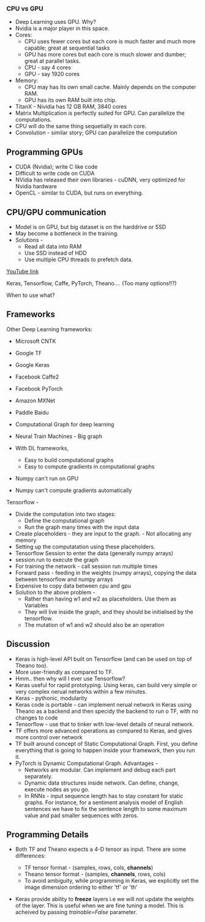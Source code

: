 ### CPU vs GPU
* Deep Learning uses GPU. Why?
* Nvidia is a major player in this space.
* Cores:
    * CPU uses fewer cores but each core is much faster and much more capable; great at sequential tasks
    * GPU has more cores but each core is much slower and dumber; great at parallel tasks.
    * CPU - say 4 cores
    * GPU - say 1920 cores
* Memory:
    * CPU may has its own small cache. Mainly depends on the computer RAM.
    * GPU has its own RAM built into chip.
* TitanX - Nividia has 12 GB RAM, 3840 cores
* Matrix Multiplication is perfectly suited for GPU. Can parallelize the computations.
* CPU will do the same thing sequetially in each core.
* Convolution - similar story; GPU can parallelize the computation

## Programming GPUs
* CUDA (Nvidia); write C like code
* Difficult to write code on CUDA
* NVidia has released their own libraries - cuDNN, very optimized for Nvidia hardware
* OpenCL - similar to CUDA, but runs on everything.

## CPU/GPU communication
* Model is on GPU, but big dataset is on the harddrive or SSD
* May become a bottleneck in the training.
* Solutions -
    * Read all data into RAM
    * Use SSD instead of HDD
    * Use multiple CPU threads to prefetch data.


[YouTube link](https://www.youtube.com/watch?v=6SlgtELqOWc)

Keras, Tensorflow, Caffe, PyTorch, Theano.... (Too many options!!?)

When to use what?

## Frameworks
Other Deep Learning frameworks:
* Microsoft CNTK
* Google TF
* Google Keras
* Facebook Caffe2
* Facebook PyTorch
* Amazon MXNet
* Paddle Baidu

* Computational Graph for deep learning
* Neural Train Machines - Big graph
* With DL frameworks,
    * Easy to build computational graphs
    * Easy to compute gradients in computational graphs
 
 
 * Numpy can't run on GPU
 * Numpy can't compute gradients automatically
 
 Tensorflow -
 * Divide the computation into two stages:
    * Define the computational graph
    * Run the graph many times with the input data
 * Create placeholders - they are input to the graph.  - Not allocating any memory
 * Setting up the computatation using these placeholders.
 * Tensorflow Session to enter the data (generally numpy arrays)
 * session.run to execute the graph
 * For training the network - call session run multiple times
 * Forward pass - feeding in the weights (numpy arrays), copying the data between tensorflow and numpy arrays
 * Expensive to copy data between cpu and gpu
 * Solution to the above problem -
    * Rather than having w1 and w2 as placeholders. Use them as Variables
    * They will live inside the graph, and they should be initialised by the tensorflow.
    * The mutation of w1 and w2 should also be an operation
 

## Discussion
* Keras is high-level API built on Tensorflow (and can be used on top of Theano too).
* More user-friendly as compared to TF.
* Hmm.. then why will I ever use Tensorflow?
* Keras useful for rapid prototyping. Using keras, can build very simple or very complex nerual networks within a few minutes.
* Keras - pythonic, modularity
* Keras code is portable - can implement nerual network in Keras using Theano as a backend and then specidy the backend to run o TF, with no changes to code
* Tensorflow - use that to tinker with low-level details of neural network.
* TF offers more advanced operations as compared to Keras, and gives more control over network
* TF built around concept of Static Computational Graph. First, you define everything that is going to happen inside your framework, then you run it.
* PyTorch is Dynamic Computational Graph. Advantages -
  - Networks are modular. Can implement and debug each part separately.
  - Dynamic data structures inside network. Can define, change, execute nodes as you go.
  - In RNNs - input sequence length has to stay constant for static graphs. For instance, for a sentiment analysis model of English sentences
  we have to fix the sentence length to some maximum value and pad smaller sequences with zeros.

## Programming Details
* Both TF and Theano expects a 4-D tensor as input. There are some differences:
  - TF tensor format - (samples, rows, cols, **channels**)
  - Theano tensor format - (samples, **channels**, rows, cols)
  - To avoid ambiguity, while programming in Keras, we explicitly set the image dimension ordering to either 'tf' or 'th'
  
* Keras provide ability to **freeze** layers i.e we will not update the weights of the layer. This is useful when we are fine tuning a model. This is acheived by passing *trainable=False* parameter.
